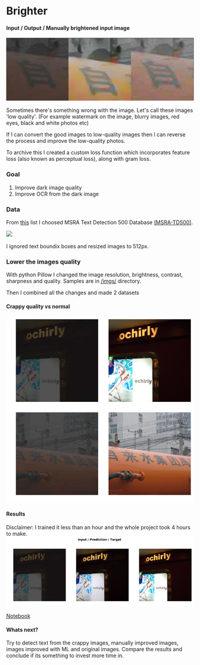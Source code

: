 # Brighter

#### Input / Output / Manually brightened input image
![imgs/test_result.png](imgs/test_result.png)

Sometimes there's something wrong with the image. Let's call these images 'low quality'. (For example watermark on the image, blurry images, red eyes, black and white photos etc)

If I can convert the good images to low-quality images then I can reverse the process and improve the low-quality photos.

To archive this I created a custom loss function which incorporates feature loss (also known as perceptual loss), along with gram loss.

### Goal
1. Improve dark image quality
2. Improve OCR from the dark image

### Data
From [this](https://gengo.ai/datasets/15-best-ocr-handwriting-datasets/) list I choosed MSRA Text Detection 500 Database [(MSRA-TD500)](http://www.iapr-tc11.org/mediawiki/index.php?title=MSRA_Text_Detection_500_Database_(MSRA-TD500)).

![](http://www.iapr-tc11.org/mediawiki/images/MSRA-TD500_Example.jpg)

I ignored text boundix boxes and resized images to 512px.

### Lower the images quality
With python Pillow I changed the image resolution, brightness, contrast, sharpness and quality.
Samples are in [/imgs/](https://github.com/korjusk/Brighter/tree/master/imgs) directory.


Then I combined all the changes and made 2 datasets
#### Crappy quality vs normal
![](imgs/dataset.png)

#### Results
Disclaimer: I trained it less than an hour and the whole project took 4 hours to make.
![](imgs/three.png)

[Notebook](https://nbviewer.jupyter.org/github/korjusk/Brighter/blob/master/notebook.ipynb)
#### Whats next?
Try to detect text from the crappy images, manually improved images, images improved with ML and original images.
Compare the results and conclude if its something to invest more time in.

